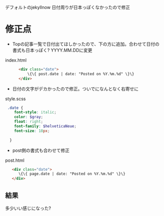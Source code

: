 デフォルトのjekyllnow 日付周りが日本っぽくなかったので修正


# 修正点

* Topの記事一覧で日付出てほしかったので、下の方に追加。合わせて日付の書式も日本っぽく? YYYY.MM.DDに変更

index.html
```html
      <div class="date">
          \{\{ post.date | date: "Posted on %Y.%m.%d" \}\}
      </div>

```

* 日付の文字がデカかったので修正。ついでになんとなく右寄せに

style.scss
```scss
 .date {
    font-style: italic;
    color: $gray;
    float: right;
    font-family: $helveticaNeue;
    font-size: 18px;
 
  }

```

* post側の書式も合わせて修正

post.html
```html
   <div class="date">
      \{\{ page.date | date: "Posted on %Y.%m.%d" \}\}
   </div>

```

## 結果
多少いい感じになった?
